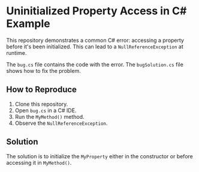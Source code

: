 # Uninitialized Property Access in C# Example

This repository demonstrates a common C# error: accessing a property before it's been initialized.  This can lead to a `NullReferenceException` at runtime.

The `bug.cs` file contains the code with the error. The `bugSolution.cs` file shows how to fix the problem.

## How to Reproduce
1. Clone this repository.
2. Open `bug.cs` in a C# IDE.
3. Run the `MyMethod()` method.
4. Observe the `NullReferenceException`.

## Solution
The solution is to initialize the `MyProperty` either in the constructor or before accessing it in `MyMethod()`.